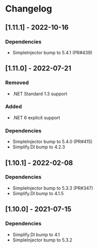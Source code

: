 # Changelog

## [1.11.1] - 2022-10-16

### Dependencies

- SimpleInjector bump to 5.4.1 (PR#439)

## [1.11.0] - 2022-07-21

### Removed

- .NET Standard 1.3 support

### Added

- .NET 6 explicit support

### Dependencies

- SimpleInjector bump to 5.4.0 (PR#415)
- Simplify.DI bump to 4.2.3

## [1.10.1] - 2022-02-08

### Dependencies

- SimpleInjector bump to 5.3.3 (PR#347)
- Simplify.DI bump to 4.1.5

## [1.10.0] - 2021-07-15

### Dependencies

- Simplify.DI bump to 4.1
- SimpleInjector bump to 5.3.2
